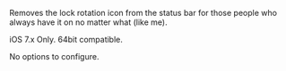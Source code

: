 Removes the lock rotation icon from the status bar for those people who always have it on no matter what (like me).

iOS 7.x Only. 64bit compatible.

No options to configure.